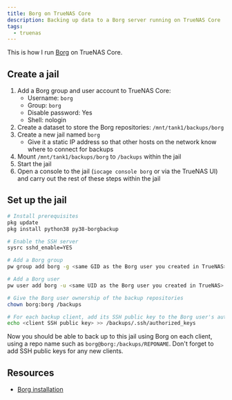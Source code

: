```yaml
---
title: Borg on TrueNAS Core
description: Backing up data to a Borg server running on TrueNAS Core
tags:
  - truenas
---
```


This is how I run [Borg](https://www.borgbackup.org/) on TrueNAS Core.

## Create a jail

1. Add a Borg group and user account to TrueNAS Core:
    - Username: `borg`
    - Group: `borg`
    - Disable password: Yes
    - Shell: nologin
2. Create a dataset to store the Borg repositories: `/mnt/tank1/backups/borg`
3. Create a new jail named `borg`
    - Give it a static IP address so that other hosts on the network know where to connect for backups
4. Mount `/mnt/tank1/backups/borg` to `/backups` within the jail
5. Start the jail
6. Open a console to the jail (`iocage console borg` or via the TrueNAS UI) and carry out the rest of these steps within the jail

## Set up the jail

```bash
# Install prerequisites
pkg update
pkg install python38 py38-borgbackup

# Enable the SSH server
sysrc sshd_enable=YES

# Add a Borg group
pw group add borg -g <same GID as the Borg user you created in TrueNAS>

# Add a Borg user
pw user add borg -u <same UID as the Borg user you created in TrueNAS> -d /backups -g borg -s /bin/sh

# Give the Borg user ownership of the backup repositories
chown borg:borg /backups

# For each backup client, add its SSH public key to the Borg user's authorized_keys
echo <client SSH public key> >> /backups/.ssh/authorized_keys
```

Now you should be able to back up to this jail using Borg on each client, using a repo name such as `borg@borg:/backups/REPONAME`. Don't forget to add SSH public keys for any new clients.

## Resources

* [Borg installation](https://borgbackup.readthedocs.io/en/stable/installation.html)
